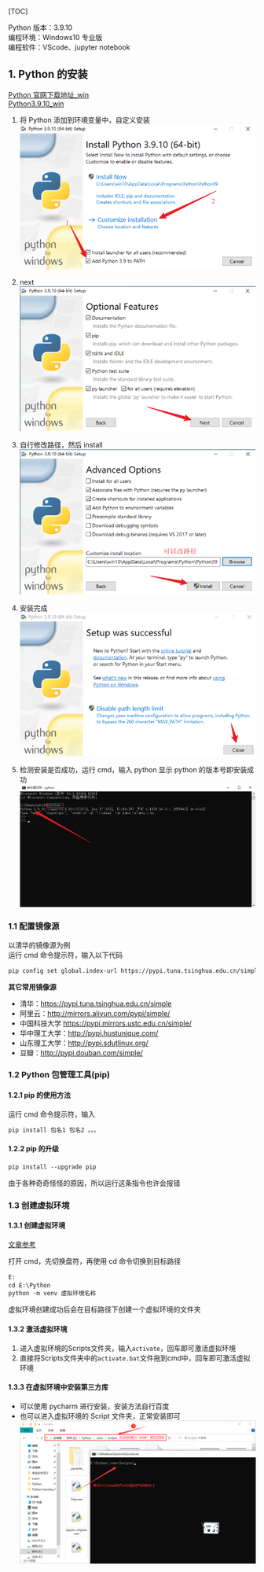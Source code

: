 [TOC]

Python 版本：3.9.10  
编程环境：Windows10 专业版  
编程软件：VScode、jupyter notebook  

## 1. Python 的安装

[Python 官网下载地址\_win](https://www.python.org/downloads/windows/)  
[Python3.9.10_win](https://www.python.org/ftp/python/3.9.10/python-3.9.10-amd64.exe)

1. 将 Python 添加到环境变量中，自定义安装  
   ![01.png](../images/Day-001/01.png)

2. next  
   ![02.png](../images/Day-001/02.png)

3. 自行修改路径，然后 install  
   ![03.png](../images/Day-001/03.png)

4. 安装完成  
   ![04.png](../images/Day-001/04.png)

5. 检测安装是否成功，运行 cmd，输入 python 显示 python 的版本号即安装成功  
   ![05.png](../images/Day-001/05.png)

### 1.1 配置镜像源

以清华的镜像源为例  
运行 cmd 命令提示符，输入以下代码  

```txt
pip config set global.index-url https://pypi.tuna.tsinghua.edu.cn/simple
```

**其它常用镜像源**

- 清华：https://pypi.tuna.tsinghua.edu.cn/simple
- 阿里云：http://mirrors.aliyun.com/pypi/simple/
- 中国科技大学 https://pypi.mirrors.ustc.edu.cn/simple/
- 华中理工大学：http://pypi.hustunique.com/
- 山东理工大学：http://pypi.sdutlinux.org/
- 豆瓣：http://pypi.douban.com/simple/

### 1.2 Python 包管理工具(pip)

#### 1.2.1 pip 的使用方法

运行 cmd 命令提示符，输入  

```txt
pip install 包名1 包名2 。。。
```

#### 1.2.2 pip 的升级

```txt
pip install --upgrade pip
```

由于各种奇奇怪怪的原因，所以运行这条指令也许会报错  

### 1.3 创建虚拟环境

#### 1.3.1 创建虚拟环境

[文章参考](https://blog.csdn.net/u012585708/article/details/120242166?spm=1001.2014.3001.5506)  

打开 cmd，先切换盘符，再使用 cd 命令切换到目标路径  

```txt
E:
cd E:\Python
python -m venv 虚拟环境名称
```

虚拟环境创建成功后会在目标路径下创建一个虚拟环境的文件夹  

#### 1.3.2 激活虚拟环境  

1. 进入虚拟环境的Scripts文件夹，输入`activate`，回车即可激活虚拟环境  
2. 直接将Scripts文件夹中的`activate.bat`文件拖到cmd中，回车即可激活虚拟环境  

#### 1.3.3 在虚拟环境中安装第三方库  

- 可以使用 pycharm 进行安装，安装方法自行百度  
- 也可以进入虚拟环境的 Script 文件夹，正常安装即可  
  ![在这里插入图片描述](../images/Day-001/06.png)

